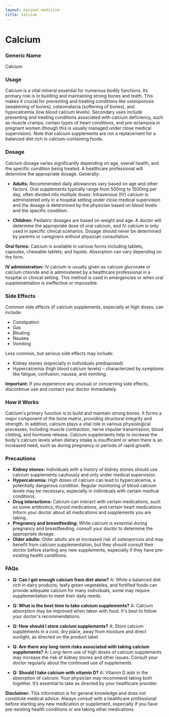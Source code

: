 ```yaml
---
layout: minimal-medicine
title: Calcium
---
```


# Calcium
### Generic Name
Calcium

### Usage
Calcium is a vital mineral essential for numerous bodily functions.  Its primary role is in building and maintaining strong bones and teeth.  This makes it crucial for preventing and treating conditions like osteoporosis (weakening of bones), osteomalacia (softening of bones), and hypocalcemia (low blood calcium levels).  Secondary uses include preventing and treating conditions associated with calcium deficiency, such as muscle cramps, certain types of heart conditions, and pre-eclampsia in pregnant women (though this is usually managed under close medical supervision).  Note that calcium supplements are not a replacement for a balanced diet rich in calcium-containing foods.


### Dosage
Calcium dosage varies significantly depending on age, overall health, and the specific condition being treated.  A healthcare professional will determine the appropriate dosage.  Generally:

* **Adults:** Recommended daily allowances vary based on age and other factors.  Oral supplements typically range from 500mg to 1500mg per day, often divided into multiple doses.  Intravenous (IV) calcium is administered only in a hospital setting under close medical supervision and the dosage is determined by the physician based on blood levels and the specific condition.

* **Children:** Pediatric dosages are based on weight and age.  A doctor will determine the appropriate dose of oral calcium, and IV calcium is only used in specific clinical scenarios.  Dosage should never be determined by parents or caregivers without physician consultation.

**Oral forms:** Calcium is available in various forms including tablets, capsules, chewable tablets, and liquids.  Absorption can vary depending on the form.

**IV administration:** IV calcium is usually given as calcium gluconate or calcium chloride and is administered by a healthcare professional in a hospital or clinical setting. This method is used in emergencies or when oral supplementation is ineffective or impossible.


### Side Effects
Common side effects of calcium supplements, especially at high doses, can include:

* Constipation
* Gas
* Bloating
* Nausea
* Vomiting

Less common, but serious side effects may include:

* Kidney stones (especially in individuals predisposed)
* Hypercalcemia (high blood calcium levels) – characterized by symptoms like fatigue, confusion, nausea, and vomiting.

**Important:** If you experience any unusual or concerning side effects, discontinue use and contact your doctor immediately.


### How it Works
Calcium's primary function is to build and maintain strong bones.  It forms a major component of the bone matrix, providing structural integrity and strength.  In addition, calcium plays a vital role in various physiological processes, including muscle contraction, nerve impulse transmission, blood clotting, and hormone release.  Calcium supplements help to increase the body's calcium levels when dietary intake is insufficient or when there is an increased need, such as during pregnancy or periods of rapid growth.


### Precautions
* **Kidney stones:** Individuals with a history of kidney stones should use calcium supplements cautiously and only under medical supervision.
* **Hypercalcemia:**  High doses of calcium can lead to hypercalcemia, a potentially dangerous condition.  Regular monitoring of blood calcium levels may be necessary, especially in individuals with certain medical conditions.
* **Drug interactions:**  Calcium can interact with certain medications, such as some antibiotics, thyroid medications, and certain heart medications.  Inform your doctor about all medications and supplements you are taking.
* **Pregnancy and breastfeeding:**  While calcium is essential during pregnancy and breastfeeding, consult your doctor to determine the appropriate dosage.
* **Older adults:**  Older adults are at increased risk of osteoporosis and may benefit from calcium supplementation, but they should consult their doctor before starting any new supplements, especially if they have pre-existing health conditions.

### FAQs

* **Q: Can I get enough calcium from diet alone?**  A:  While a balanced diet rich in dairy products, leafy green vegetables, and fortified foods can provide adequate calcium for many individuals, some may require supplementation to meet their daily needs.

* **Q: What is the best time to take calcium supplements?** A:  Calcium absorption may be improved when taken with food. It's best to follow your doctor's recommendations.

* **Q: How should I store calcium supplements?** A: Store calcium supplements in a cool, dry place, away from moisture and direct sunlight, as directed on the product label.

* **Q: Are there any long-term risks associated with taking calcium supplements?** A:  Long-term use of high doses of calcium supplements may increase the risk of kidney stones and other issues.  Consult your doctor regularly about the continued use of supplements.

* **Q: Should I take calcium with vitamin D?** A: Vitamin D aids in the absorption of calcium.  Your physician may recommend taking both together.  It’s essential to take as directed by your healthcare provider.

**Disclaimer:** This information is for general knowledge and does not constitute medical advice. Always consult with a healthcare professional before starting any new medication or supplement, especially if you have pre-existing health conditions or are taking other medications.
